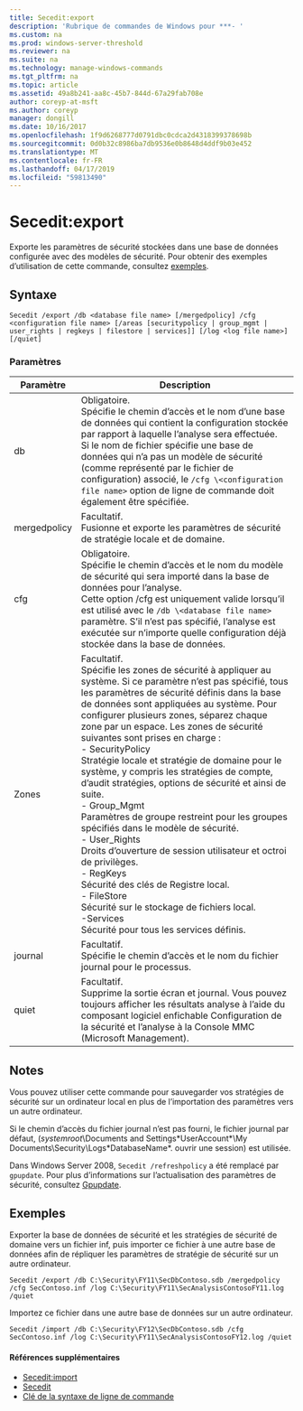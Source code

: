 ```yaml
---
title: Secedit:export
description: 'Rubrique de commandes de Windows pour ***- '
ms.custom: na
ms.prod: windows-server-threshold
ms.reviewer: na
ms.suite: na
ms.technology: manage-windows-commands
ms.tgt_pltfrm: na
ms.topic: article
ms.assetid: 49a8b241-aa8c-45b7-844d-67a29fab708e
author: coreyp-at-msft
ms.author: coreyp
manager: dongill
ms.date: 10/16/2017
ms.openlocfilehash: 1f9d6268777d0791dbc0cdca2d4318399378698b
ms.sourcegitcommit: 0d0b32c8986ba7db9536e0b8648d4ddf9b03e452
ms.translationtype: MT
ms.contentlocale: fr-FR
ms.lasthandoff: 04/17/2019
ms.locfileid: "59813490"
---
```

# <a name="seceditexport"></a>Secedit:export



Exporte les paramètres de sécurité stockées dans une base de données configurée avec des modèles de sécurité. Pour obtenir des exemples d’utilisation de cette commande, consultez [exemples](#BKMK_Examples).

## <a name="syntax"></a>Syntaxe

```
Secedit /export /db <database file name> [/mergedpolicy] /cfg <configuration file name> [/areas [securitypolicy | group_mgmt | user_rights | regkeys | filestore | services]] [/log <log file name>] [/quiet]

```

### <a name="parameters"></a>Paramètres

|Paramètre|Description|
|---------|-----------|
|db|Obligatoire.</br>Spécifie le chemin d’accès et le nom d’une base de données qui contient la configuration stockée par rapport à laquelle l’analyse sera effectuée.</br>Si le nom de fichier spécifie une base de données qui n’a pas un modèle de sécurité (comme représenté par le fichier de configuration) associé, le `/cfg \<configuration file name>` option de ligne de commande doit également être spécifiée.|
|mergedpolicy|Facultatif.</br>Fusionne et exporte les paramètres de sécurité de stratégie locale et de domaine.|
|cfg|Obligatoire.</br>Spécifie le chemin d’accès et le nom du modèle de sécurité qui sera importé dans la base de données pour l’analyse.</br>Cette option /cfg est uniquement valide lorsqu’il est utilisé avec le `/db \<database file name>` paramètre. S’il n’est pas spécifié, l’analyse est exécutée sur n’importe quelle configuration déjà stockée dans la base de données.|
|Zones|Facultatif.</br>Spécifie les zones de sécurité à appliquer au système. Si ce paramètre n’est pas spécifié, tous les paramètres de sécurité définis dans la base de données sont appliquées au système. Pour configurer plusieurs zones, séparez chaque zone par un espace. Les zones de sécurité suivantes sont prises en charge :</br>-   SecurityPolicy</br>    Stratégie locale et stratégie de domaine pour le système, y compris les stratégies de compte, d’audit stratégies, options de sécurité et ainsi de suite.</br>-   Group_Mgmt</br>    Paramètres de groupe restreint pour les groupes spécifiés dans le modèle de sécurité.</br>-   User_Rights</br>    Droits d’ouverture de session utilisateur et octroi de privilèges.</br>-   RegKeys</br>    Sécurité des clés de Registre local.</br>-   FileStore</br>    Sécurité sur le stockage de fichiers local.</br>-Services</br>    Sécurité pour tous les services définis.|
|journal|Facultatif.</br>Spécifie le chemin d’accès et le nom du fichier journal pour le processus.|
|quiet|Facultatif.</br>Supprime la sortie écran et journal. Vous pouvez toujours afficher les résultats analyse à l’aide du composant logiciel enfichable Configuration de la sécurité et l’analyse à la Console MMC (Microsoft Management).|

## <a name="remarks"></a>Notes

Vous pouvez utiliser cette commande pour sauvegarder vos stratégies de sécurité sur un ordinateur local en plus de l’importation des paramètres vers un autre ordinateur.

Si le chemin d’accès du fichier journal n’est pas fourni, le fichier journal par défaut, (*systemroot*\Documents and Settings\*UserAccount*\My Documents\Security\Logs\*DatabaseName*. ouvrir une session) est utilisée.

Dans Windows Server 2008, `Secedit /refreshpolicy` a été remplacé par `gpupdate`. Pour plus d’informations sur l’actualisation des paramètres de sécurité, consultez [Gpupdate](gpupdate.md).

## <a name="BKMK_Examples"></a>Exemples

Exporter la base de données de sécurité et les stratégies de sécurité de domaine vers un fichier inf, puis importer ce fichier à une autre base de données afin de répliquer les paramètres de stratégie de sécurité sur un autre ordinateur.
```
Secedit /export /db C:\Security\FY11\SecDbContoso.sdb /mergedpolicy /cfg SecContoso.inf /log C:\Security\FY11\SecAnalysisContosoFY11.log /quiet
```
Importez ce fichier dans une autre base de données sur un autre ordinateur.
```
Secedit /import /db C:\Security\FY12\SecDbContoso.sdb /cfg SecContoso.inf /log C:\Security\FY11\SecAnalysisContosoFY12.log /quiet
```

#### <a name="additional-references"></a>Références supplémentaires

-   [Secedit:import](secedit-import.md)
-   [Secedit](secedit.md)
-   [Clé de la syntaxe de ligne de commande](command-line-syntax-key.md)